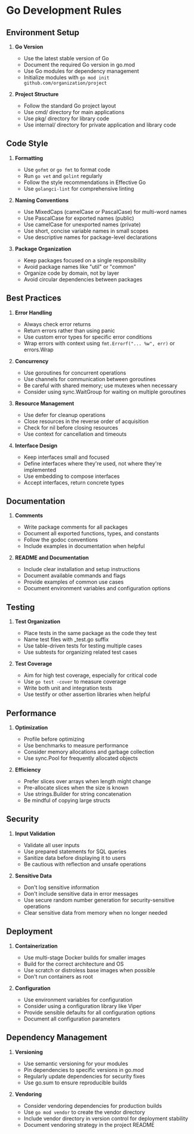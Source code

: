 # Go Development Rules

## Environment Setup

1. **Go Version**
   - Use the latest stable version of Go
   - Document the required Go version in go.mod
   - Use Go modules for dependency management
   - Initialize modules with `go mod init github.com/organization/project`

2. **Project Structure**
   - Follow the standard Go project layout
   - Use cmd/ directory for main applications
   - Use pkg/ directory for library code
   - Use internal/ directory for private application and library code

## Code Style

1. **Formatting**
   - Use `gofmt` or `go fmt` to format code
   - Run `go vet` and `golint` regularly
   - Follow the style recommendations in Effective Go
   - Use `golangci-lint` for comprehensive linting

2. **Naming Conventions**
   - Use MixedCaps (camelCase or PascalCase) for multi-word names
   - Use PascalCase for exported names (public)
   - Use camelCase for unexported names (private)
   - Use short, concise variable names in small scopes
   - Use descriptive names for package-level declarations

3. **Package Organization**
   - Keep packages focused on a single responsibility
   - Avoid package names like "util" or "common"
   - Organize code by domain, not by layer
   - Avoid circular dependencies between packages

## Best Practices

1. **Error Handling**
   - Always check error returns
   - Return errors rather than using panic
   - Use custom error types for specific error conditions
   - Wrap errors with context using `fmt.Errorf("... %w", err)` or errors.Wrap

2. **Concurrency**
   - Use goroutines for concurrent operations
   - Use channels for communication between goroutines
   - Be careful with shared memory; use mutexes when necessary
   - Consider using sync.WaitGroup for waiting on multiple goroutines

3. **Resource Management**
   - Use defer for cleanup operations
   - Close resources in the reverse order of acquisition
   - Check for nil before closing resources
   - Use context for cancellation and timeouts

4. **Interface Design**
   - Keep interfaces small and focused
   - Define interfaces where they're used, not where they're implemented
   - Use embedding to compose interfaces
   - Accept interfaces, return concrete types

## Documentation

1. **Comments**
   - Write package comments for all packages
   - Document all exported functions, types, and constants
   - Follow the godoc conventions
   - Include examples in documentation when helpful

2. **README and Documentation**
   - Include clear installation and setup instructions
   - Document available commands and flags
   - Provide examples of common use cases
   - Document environment variables and configuration options

## Testing

1. **Test Organization**
   - Place tests in the same package as the code they test
   - Name test files with _test.go suffix
   - Use table-driven tests for testing multiple cases
   - Use subtests for organizing related test cases

2. **Test Coverage**
   - Aim for high test coverage, especially for critical code
   - Use `go test -cover` to measure coverage
   - Write both unit and integration tests
   - Use testify or other assertion libraries when helpful

## Performance

1. **Optimization**
   - Profile before optimizing
   - Use benchmarks to measure performance
   - Consider memory allocations and garbage collection
   - Use sync.Pool for frequently allocated objects

2. **Efficiency**
   - Prefer slices over arrays when length might change
   - Pre-allocate slices when the size is known
   - Use strings.Builder for string concatenation
   - Be mindful of copying large structs

## Security

1. **Input Validation**
   - Validate all user inputs
   - Use prepared statements for SQL queries
   - Sanitize data before displaying it to users
   - Be cautious with reflection and unsafe operations

2. **Sensitive Data**
   - Don't log sensitive information
   - Don't include sensitive data in error messages
   - Use secure random number generation for security-sensitive operations
   - Clear sensitive data from memory when no longer needed

## Deployment

1. **Containerization**
   - Use multi-stage Docker builds for smaller images
   - Build for the correct architecture and OS
   - Use scratch or distroless base images when possible
   - Don't run containers as root

2. **Configuration**
   - Use environment variables for configuration
   - Consider using a configuration library like Viper
   - Provide sensible defaults for all configuration options
   - Document all configuration parameters

## Dependency Management

1. **Versioning**
   - Use semantic versioning for your modules
   - Pin dependencies to specific versions in go.mod
   - Regularly update dependencies for security fixes
   - Use go.sum to ensure reproducible builds

2. **Vendoring**
   - Consider vendoring dependencies for production builds
   - Use `go mod vendor` to create the vendor directory
   - Include vendor directory in version control for deployment stability
   - Document vendoring strategy in the project README
